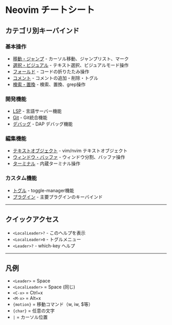 # Neovim チートシート

## カテゴリ別キーバインド

### 基本操作
- [移動・ジャンプ](jump.md) - カーソル移動、ジャンプリスト、マーク
- [選択・ビジュアル](selection.md) - テキスト選択、ビジュアルモード操作
- [フォールド](fold.md) - コードの折りたたみ操作
- [コメント](comment.md) - コメントの追加・削除・トグル
- [検索・置換](search.md) - 検索、置換、grep操作

### 開発機能
- [LSP](lsp.md) - 言語サーバー機能
- [Git](git.md) - Git統合機能
- [デバッグ](debug.md) - DAP デバッグ機能

### 編集機能
- [テキストオブジェクト](textobj.md) - vim/nvim テキストオブジェクト
- [ウィンドウ・バッファ](window.md) - ウィンドウ分割、バッファ操作
- [ターミナル](terminal.md) - 内蔵ターミナル操作

### カスタム機能
- [トグル](toggle.md) - toggle-manager機能
- [プラグイン](plugins.md) - 主要プラグインのキーバインド

---

## クイックアクセス
- `<LocalLeader>?` - このヘルプを表示
- `<LocalLeader>0` - トグルメニュー
- `<Leader>?` - which-key ヘルプ

---

## 凡例
- `<Leader>` = Space
- `<LocalLeader>` = Space (同じ)
- `<C-x>` = Ctrl+x
- `<M-x>` = Alt+x
- `{motion}` = 移動コマンド（w, iw, $等）
- `{char}` = 任意の文字
- `|` = カーソル位置